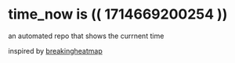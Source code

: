 # time_now is (( 1714669200254 ))

an automated repo that shows the currnent time

inspired by [breakingheatmap](https://github.com/breakingheatmap/breakingheatmap)